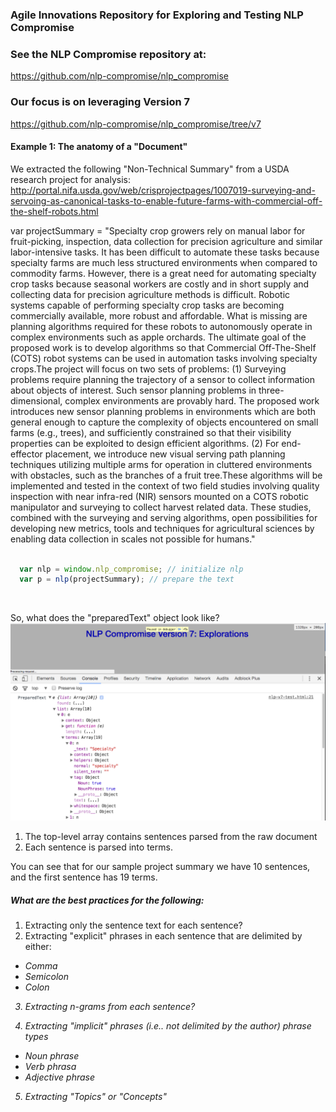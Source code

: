 ### Agile Innovations Repository for Exploring and Testing NLP Compromise

### See the NLP Compromise repository at:

https://github.com/nlp-compromise/nlp_compromise

### Our focus is on leveraging Version 7

https://github.com/nlp-compromise/nlp_compromise/tree/v7

#### Example 1: The anatomy of a "Document"

We extracted the following "Non-Technical Summary" from a USDA research project for analysis:
http://portal.nifa.usda.gov/web/crisprojectpages/1007019-surveying-and-servoing-as-canonical-tasks-to-enable-future-farms-with-commercial-off-the-shelf-robots.html


var projectSummary = "Specialty crop growers rely on manual labor for fruit-picking, inspection, data collection for precision agriculture and similar labor-intensive tasks. It has been difficult to automate these tasks because specialty farms are much less structured environments when compared to commodity farms. However, there is a great need for automating specialty crop tasks because seasonal workers are costly and in short supply and collecting data for precision agriculture methods is difficult. Robotic systems capable of performing specialty crop tasks are becoming commercially available, more robust and affordable. What is missing are planning algorithms required for these robots to autonomously operate in complex environments such as apple orchards. The ultimate goal of the proposed work is to develop algorithms so that Commercial Off-The-Shelf (COTS) robot systems can be used in automation tasks involving specialty crops.The project will focus on two sets of problems: (1) Surveying problems require planning the trajectory of a sensor to collect information about objects of interest. Such sensor planning problems in three-dimensional, complex environments are provably hard. The proposed work introduces new sensor planning problems in environments which are both general enough to capture the complexity of objects encountered on small farms (e.g., trees), and sufficiently constrained so that their visibility properties can be exploited to design efficient algorithms. (2) For end-effector placement, we introduce new visual serving path planning techniques utilizing multiple arms for operation in cluttered environments with obstacles, such as the branches of a fruit tree.These algorithms will be implemented and tested in the context of two field studies involving quality inspection with near infra-red (NIR) sensors mounted on a COTS robotic manipulator and surveying to collect harvest related data. These studies, combined with the surveying and serving algorithms, open possibilities for developing new metrics, tools and techniques for agricultural sciences by enabling data collection in scales not possible for humans."


``` javaScript

  var nlp = window.nlp_compromise; // initialize nlp
  var p = nlp(projectSummary); // prepare the text

```
<br/>

So, what does the "preparedText" object look like?
<br/>
![item 1](images/prepared-text-1.png?raw=true)<br/>

1. The top-level array contains sentences parsed from the raw document
2. Each sentence is parsed into terms.

You can see that for our sample project summary we have 10 sentences, and the first sentence has 19 terms.

##### What are the best practices for the following:

1. Extracting only the sentence text for each sentence?
2. Extracting "explicit" phrases in each sentence that are delimited by either:
  - <em>Comma
  - <em>Semicolon
  - <em>Colon

3. Extracting n-grams from each sentence?

4. Extracting "implicit" phrases (i.e.. not delimited by the author) phrase types

  - <em>Noun phrase</em>
  - <em>Verb phrasa</em>
  - <em>Adjective phrase</em>

5. Extracting "Topics" or "Concepts"
